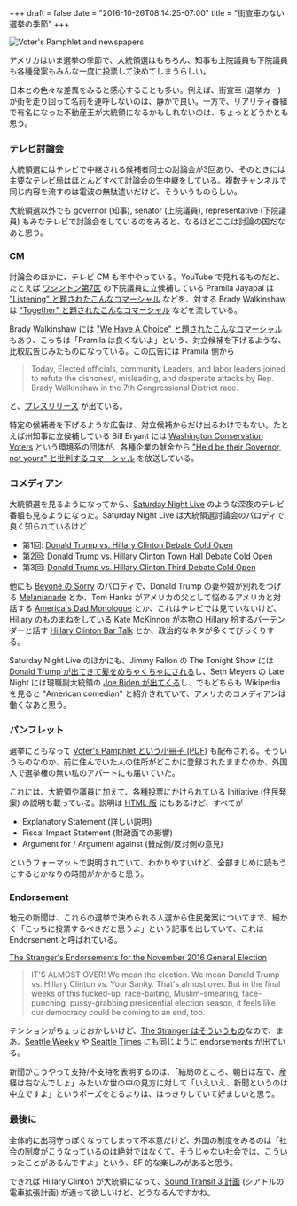 +++
draft = false
date = "2016-10-26T08:14:25-07:00"
title = "街宣車のない選挙の季節"
+++

<div class="photo">
<img src="/photo/2016/election_1024.jpg"
     srcset="/photo/2016/election_1024.jpg 1024w,
             /photo/2016/election_2304.jpg 2304w"
     alt="Voter's Pamphlet and newspapers">
</div>

アメリカはいま選挙の季節で、大統領選はもちろん、知事も上院議員も下院議員も各種発案もみんな一度に投票して決めてしまうらしい。

日本との色々な差異をみると感心することも多い。例えば、街宣車 (選挙カー) が街を走り回って名前を連呼しないのは、静かで良い。一方で、リアリティ番組で有名になった不動産王が大統領になるかもしれないのは、ちょっとどうかとも思う。

### テレビ討論会

大統領選にはテレビで中継される候補者同士の討論会が3回あり、そのときには主要なテレビ局はほとんどすべて討論会の生中継をしている。複数チャンネルで同じ内容を流すのは電波の無駄遣いだけど、そういうものらしい。

大統領選以外でも governor (知事), senator (上院議員), representative (下院議員) もみなテレビで討論会をしているのをみると、なるほどここは討論の国だなあと思う。

### CM

討論会のほかに、テレビ CM も年中やっている。YouTube で見れるものだと、たとえば [ワシントン第7区](https://en.wikipedia.org/wiki/Washington%27s_7th_congressional_district) の下院議員に立候補している Pramila Jayapal は ["Listening" と題されたこんなコマーシャル](https://www.youtube.com/watch?v=mfBDaIODWhs) などを、対する Brady Walkinshaw は ["Together" と題されたこんなコマーシャル](https://www.youtube.com/watch?v=6kzbDyKgk3E) などを流している。

Brady Walkinshaw には ["We Have A Choice" と題されたこんなコマーシャル](https://www.youtube.com/watch?v=enKJbT30WAw) もあり、こっちは「Pramila は良くないよ」という、対立候補を下げるような、比較広告じみたものになっている。この広告には Pramila 側から

> Today, Elected officials, community Leaders, and labor leaders joined to refute the dishonest, misleading, and desperate attacks by Rep. Brady Walkinshaw in the 7th Congressional District race.

と、[プレスリリース](http://www.pramilaforcongress.com/news/negativeadresponse) が出ている。

特定の候補者を下げるような広告は、対立候補からだけ出るわけでもない。たとえば州知事に立候補している Bill Bryant には [Washington Conservation Voters](https://wcvoters.org/) という環境系の団体が、各種企業の献金から ["He'd be their Governor, not yours" と批判するコマーシャル](https://www.youtube.com/watch?v=kC7X1GDnsK0) を放送している。

### コメディアン

大統領選を見るようになってから、[Saturday Night Live](http://www.nbc.com/saturday-night-live) のような深夜のテレビ番組も見るようになった。Saturday Night Live は大統領選討論会のパロディで良く知られているけど

* 第1回: [Donald Trump vs. Hillary Clinton Debate Cold Open](https://www.youtube.com/watch?v=-nQGBZQrtT0)
* 第2回: [Donald Trump vs. Hillary Clinton Town Hall Debate Cold Open](https://www.youtube.com/watch?v=qVMW_1aZXRk)
* 第3回: [Donald Trump vs. Hillary Clinton Third Debate Cold Open](https://www.youtube.com/watch?v=-kjyltrKZSY)

他にも [Beyoné の Sorry](https://www.youtube.com/watch?v=QxsmWxxouIM) のパロディで、Donald Trump の妻や娘が別れをつげる [Melanianade](https://www.youtube.com/watch?v=uJBL7kuzvsg) とか、Tom Hanks がアメリカの父として悩めるアメリカと対話する [America's Dad Monologue](https://www.youtube.com/watch?v=vcwFeyrH2ww) とか、これはテレビでは見ていないけど、Hillary のものまねをしている Kate McKinnon が本物の Hillary 扮するバーテンダーと話す [Hillary Clinton Bar Talk](https://www.youtube.com/watch?v=6Jh2n5ki0KE) とか、政治的なネタが多くてびっくりする。

Saturday Night Live のほかにも、Jimmy Fallon の The Tonight Show には [Donald Trump が出てきて髪をめちゃくちゃにされる](https://www.youtube.com/watch?v=u0BYqzdiuJc)し、Seth Meyers の Late Night には現職副大統領の [Joe Biden が出てくる](https://www.youtube.com/watch?v=ilOEuIxpfz4)し、でもどちらも Wikipedia を見ると "American comedian" と紹介されていて、アメリカのコメディアンは働くなあと思う。

### パンフレット

選挙にともなって [Voter's Pamphlet という小冊子 (PDF)](https://www.sos.wa.gov/_assets/elections/research/ED%2007%20-%20King%20(Seattle%20area).pdf) も配布される。そういうものなのか、前に住んでいた人の住所がどこかに登録されたままなのか、外国人で選挙権の無い私のアパートにも届いていた。

これには、大統領や議員に加えて、各種投票にかけられている Initiative (住民発案) の説明も載っている。説明は [HTML 版](https://weiapplets.sos.wa.gov/MyVoteOLVR/OnlineVotersGuide/Measures?language=en&electionId=63&countyCode=xx&ismyVote=False&electionTitle=2016%20General%20Election%20#ososTop) にもあるけど、すべてが

* Explanatory Statement (詳しい説明)
* Fiscal Impact Statement (財政面での影響)
* Argument for / Argument against (賛成側/反対側の意見)

というフォーマットで説明されていて、わかりやすいけど、全部まじめに読もうとするとかなりの時間がかかると思う。

### Endorsement

地元の新聞は、これらの選挙で決められる人選から住民発案についてまで、細かく「こっちに投票するべきだと思うよ」という記事を出していて、これは Endorsement と呼ばれている。

[The Stranger's Endorsements for the November 2016 General Election](http://www.thestranger.com/news/2016/10/18/24627137/the-strangers-endorsements-for-the-november-2016-general-election)

> IT'S ALMOST OVER! We mean the election. We mean Donald Trump vs. Hillary Clinton vs. Your Sanity. That's almost over. But in the final weeks of this fucked-up, race-baiting, Muslim-smearing, face-punching, pussy-grabbing presidential election season, it feels like our democracy could be coming to an end, too.

テンションがちょっとおかしいけど、[The Stranger はそういうもの](https://blog.8-p.info/ja/2016/09/21/the-stranger/)なので、まあ。[Seattle Weekly](http://www.seattleweekly.com/news/the-endorsements/) や [Seattle Times](http://www.seattletimes.com/category/endorsements-2016/) にも同じように endorsements が出ている。

新聞がこうやって支持/不支持を表明するのは、「結局のところ、朝日は左で、産経は右なんでしょ」みたいな世の中の見方に対して「いえいえ、新聞というのは中立ですよ」というポーズをとるよりは、はっきりしていて好ましいと思う。

### 最後に

全体的に出羽守っぽくなってしまって不本意だけど、外国の制度をみるのは「社会の制度がこうなっているのは絶対ではなくて、そうじゃない社会では、こういったことがあるんですよ」という、SF 的な楽しみがあると思う。

できれば Hillary Clinton が大統領になって、[Sound Transit 3 計画](http://soundtransit3.org/) (シアトルの電車拡張計画) が通って欲しいけど、どうなるんですかね。
